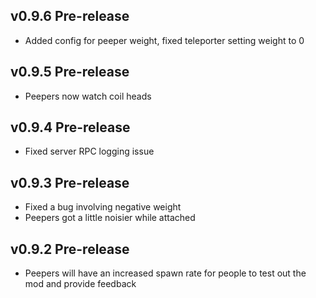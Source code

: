 ## v0.9.6 Pre-release
- Added config for peeper weight, fixed teleporter setting weight to 0

## v0.9.5 Pre-release
- Peepers now watch coil heads

## v0.9.4 Pre-release
- Fixed server RPC logging issue

## v0.9.3 Pre-release
- Fixed a bug involving negative weight
- Peepers got a little noisier while attached

## v0.9.2 Pre-release
- Peepers will have an increased spawn rate for people to test out the mod and provide feedback
